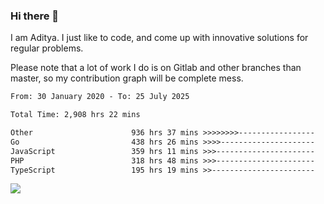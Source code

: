 ### Hi there 👋

I am Aditya. I just like to code, and come up with innovative solutions for regular problems.

Please note that a lot of work I do is on Gitlab and other branches than master, so my contribution graph will be complete mess.

<!--START_SECTION:waka-->

```txt
From: 30 January 2020 - To: 25 July 2025

Total Time: 2,908 hrs 22 mins

Other                      936 hrs 37 mins >>>>>>>>-----------------   32.20 %
Go                         438 hrs 26 mins >>>>---------------------   15.08 %
JavaScript                 359 hrs 11 mins >>>----------------------   12.35 %
PHP                        318 hrs 48 mins >>>----------------------   10.96 %
TypeScript                 195 hrs 19 mins >>-----------------------   06.72 %
```

<!--END_SECTION:waka-->

![](https://komarev.com/ghpvc/?username=BrainBuzzer)
